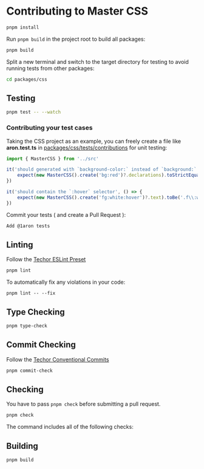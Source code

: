 # Contributing to Master CSS
```bash
pnpm install
```

Run `pnpm build` in the project root to build all packages:
```bash
pnpm build
```
Split a new terminal and switch to the target directory for testing to avoid running tests from other packages:
```bash
cd packages/css
```

## Testing
```bash
pnpm test -- --watch
```

### Contributing your test cases
Taking the CSS project as an example, you can freely create a file like **aron.test.ts** in [packages/css/tests/contributions](https://github.com/master-co/css/tree/dev/rc/packages/css/tests/contributions) for unit testing:

```ts
import { MasterCSS } from '../src'

it('should generated with `background-color:` instead of `background:`', () => {
    expect(new MasterCSS().create('bg:red')?.declarations).toStrictEqual({ 'background-color': '#d11a1e' })
})

it('should contain the `:hover` selector', () => {
    expect(new MasterCSS().create('fg:white:hover')?.text).toBe('.f\\:white\\:hover:hover{color:#ffffff}')
})
```

Commit your tests ( and create a Pull Request ):
```bash
Add @1aron tests
```

## Linting
Follow the [Techor ESLint Preset](https://github.com/techor-dev/techor/tree/main/packages/eslint-config)
```bash
pnpm lint
```

To automatically fix any violations in your code:
```
pnpm lint -- --fix
```

## Type Checking
```bash
pnpm type-check
```

## Commit Checking
Follow the [Techor Conventional Commits](https://github.com/techor-dev/techor/tree/main/packages/conventional-commits)
```bash
pnpm commit-check
```

## Checking
You have to pass `pnpm check` before submitting a pull request.
```bash
pnpm check
```
The command includes all of the following checks:

## Building
```
pnpm build
```
